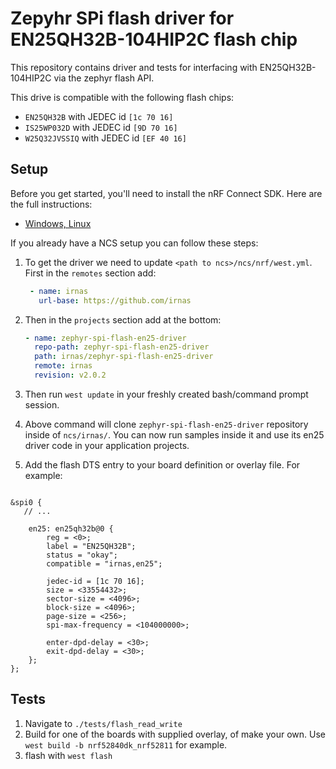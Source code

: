 # Zepyhr SPi flash driver for EN25QH32B-104HIP2C flash chip

This repository contains driver and tests for interfacing with EN25QH32B-104HIP2C via the zephyr flash API.

This drive is compatible with the following flash chips:

- `EN25QH32B` with JEDEC id `[1c 70 16]`
- `IS25WP032D` with JEDEC id `[9D 70 16]`
- `W25Q32JVSSIQ` with JEDEC id `[EF 40 16]`

## Setup

Before you get started, you'll need to install the nRF Connect SDK. Here are the full instructions:

* [Windows, Linux](https://developer.nordicsemi.com/nRF_Connect_SDK/doc/latest/nrf/getting_started.html)

If you already have a NCS setup you can follow these steps:

1. To get the driver we need to update `<path to ncs>/ncs/nrf/west.yml`. First in the `remotes` section add:

   ```yaml
    - name: irnas
      url-base: https://github.com/irnas
   ```

2. Then in the `projects` section add at the bottom:

    ```yaml
    - name: zephyr-spi-flash-en25-driver
      repo-path: zephyr-spi-flash-en25-driver
      path: irnas/zephyr-spi-flash-en25-driver
      remote: irnas
      revision: v2.0.2
    ```

3. Then run `west update` in your freshly created bash/command prompt session.
4. Above command will clone `zephyr-spi-flash-en25-driver` repository inside of `ncs/irnas/`. You can now run samples inside it and use its en25 driver code in your application projects.

5. Add the flash DTS entry to your board definition or overlay file. For example:

```dts

&spi0 {
   // ...

    en25: en25qh32b@0 {
        reg = <0>;
        label = "EN25QH32B";
        status = "okay";
        compatible = "irnas,en25";

        jedec-id = [1c 70 16];
        size = <33554432>;
        sector-size = <4096>;
        block-size = <4096>;
        page-size = <256>;
        spi-max-frequency = <104000000>;

        enter-dpd-delay = <30>;
        exit-dpd-delay = <30>;
    };
};

```

## Tests

1. Navigate to `./tests/flash_read_write`
2. Build for one of the boards with supplied overlay, of make your own. Use `west build -b nrf52840dk_nrf52811` for example.
3. flash with `west flash`
